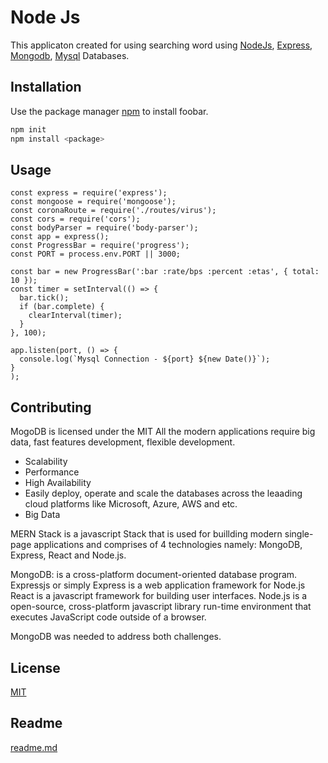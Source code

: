 # Node Js

This applicaton created for using searching word using [NodeJs](https://nodejs.org), [Express](https://expressjs.com), [Mongodb](https://www.mongodb.com), [Mysql](https://www.mysql.com) Databases.

## Installation

Use the package manager [npm](https://www.npmjs.com/) to install foobar.

```bash
npm init
npm install <package>
```

## Usage

```nodejs
const express = require('express');
const mongoose = require('mongoose');
const coronaRoute = require('./routes/virus');
const cors = require('cors');
const bodyParser = require('body-parser');
const app = express();
const ProgressBar = require('progress');
const PORT = process.env.PORT || 3000;

const bar = new ProgressBar(':bar :rate/bps :percent :etas', { total: 10 });
const timer = setInterval(() => {
  bar.tick();
  if (bar.complete) {
    clearInterval(timer);
  }
}, 100);

app.listen(port, () => {
  console.log(`Mysql Connection - ${port} ${new Date()}`);
}
);
```

## Contributing

MogoDB is licensed under the MIT
All the modern applications require big data, fast features development, flexible development.

- Scalability
- Performance
- High Availability
- Easily deploy, operate and scale the databases across the leaading cloud platforms like Microsoft, Azure, AWS and etc.  
- Big Data

MERN Stack is a javascript Stack that is used for buillding modern single-page applications and comprises of 4 technologies namely: MongoDB, Express, React and Node.js.

MongoDB: is a cross-platform document-oriented database program.
Expressjs or simply Express is a web application framework for Node.js
React is a javascript framework for building user interfaces.
Node.js is a open-source, cross-platform javascript library run-time environment that executes JavaScript code outside of a browser.


MongoDB was needed to address both challenges.



## License

[MIT](https://choosealicense.com/licenses/mit/)

## Readme

[readme.md](https://www.makeareadme.com/)